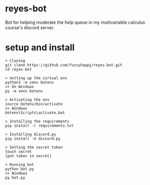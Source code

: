 # reyes-bot
Bot for helping moderate the help queue in my multivariable calculus course's discord server.

# setup and install
```
> Cloning
git clone https://github.com/fuzzyhappy/reyes-bot.git
cd reyes-bot

> Setting up the virtual env
python3 -m venv botenv
>> On Windows
py -m venv botenv

> Activating the env
source botenv/bin/activate
>> Windows
botenv\Scripts\activate.bat

> Installing the requirements
pip install -r requirements.txt

> Installing discord.py
pip install -U discord.py

> Setting the secret token
touch secret
[put token in secret]

> Running bot
python bot.py
>> Windows
py bot.py
```
